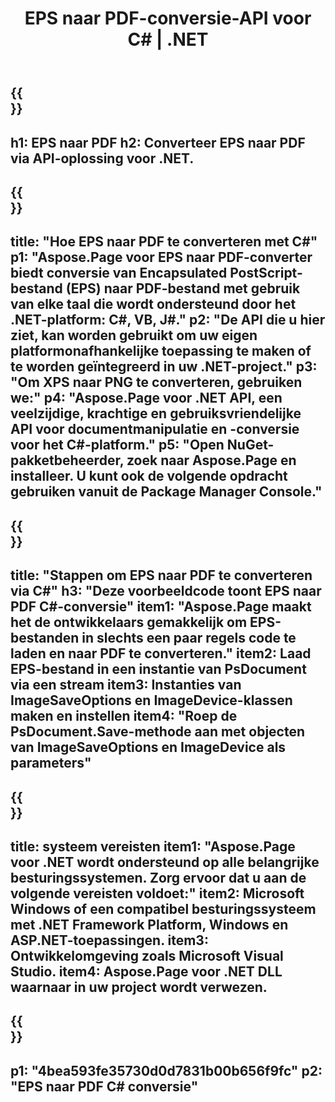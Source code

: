 ﻿---
translation: true
template: /_templates/_conversion-child-net.md
title: EPS naar PDF-conversie-API voor C# |  .NET
url: /net/conversion/eps-to-pdf/
description: Voorbeeldcode voor conversie van EPS naar PDF C#. Gebruik API-voorbeeldcode voor batch-EPS-bestanden naar PDF-conversie binnen VB.NET, Asp.NET of een op .NET gebaseerde toepassing.
informat: EPS
outformat: PDF
otherformats: XPS PS
---

{{<section banner>}}
---
h1: EPS naar PDF
h2: Converteer EPS naar PDF via API-oplossing voor .NET.
---

{{<section overview>}}
---
title: "Hoe EPS naar PDF te converteren met C#"
p1: "Aspose.Page voor EPS naar PDF-converter biedt conversie van Encapsulated PostScript-bestand (EPS) naar PDF-bestand met gebruik van elke taal die wordt ondersteund door het .NET-platform: C#, VB, J#."
p2: "De API die u hier ziet, kan worden gebruikt om uw eigen platformonafhankelijke toepassing te maken of te worden geïntegreerd in uw .NET-project."
p3: "Om XPS naar PNG te converteren, gebruiken we:"
p4: "Aspose.Page voor .NET API, een veelzijdige, krachtige en gebruiksvriendelijke API voor documentmanipulatie en -conversie voor het C#-platform."
p5: "Open NuGet-pakketbeheerder, zoek naar Aspose.Page en installeer. U kunt ook de volgende opdracht gebruiken vanuit de Package Manager Console."
---

{{<section feature1>}}
---
title: "Stappen om EPS naar PDF te converteren via C#"
h3: "Deze voorbeeldcode toont EPS naar PDF C#-conversie"
item1: "Aspose.Page maakt het de ontwikkelaars gemakkelijk om EPS-bestanden in slechts een paar regels code te laden en naar PDF te converteren."
item2: Laad EPS-bestand in een instantie van PsDocument via een stream
item3: Instanties van ImageSaveOptions en ImageDevice-klassen maken en instellen
item4: "Roep de PsDocument.Save-methode aan met objecten van ImageSaveOptions en ImageDevice als parameters"
---

{{<section feature2>}}
---
title: systeem vereisten
item1: "Aspose.Page voor .NET wordt ondersteund op alle belangrijke besturingssystemen. Zorg ervoor dat u aan de volgende vereisten voldoet:"
item2: Microsoft Windows of een compatibel besturingssysteem met .NET Framework Platform, Windows en ASP.NET-toepassingen.
item3: Ontwikkelomgeving zoals Microsoft Visual Studio.
item4: Aspose.Page voor .NET DLL waarnaar in uw project wordt verwezen.
---

{{<section gist>}}
---
p1: "4bea593fe35730d0d7831b00b656f9fc"
p2: "EPS naar PDF C# conversie"
---

